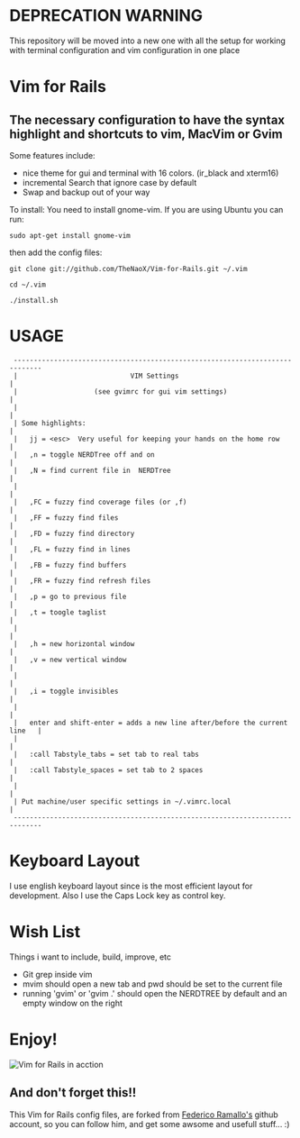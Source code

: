 # DEPRECATION WARNING

This repository will be moved into a new one with all the setup for working with terminal configuration and vim configuration in one place

# Vim for Rails

## The necessary configuration to have the syntax highlight and shortcuts to vim, MacVim or Gvim

Some features include:

* nice theme for gui and terminal with 16 colors. (ir_black and xterm16)
* incremental Search that ignore case by default
* Swap and backup out of your way

To install:
You need to install gnome-vim. If you are using Ubuntu you can run:

 `sudo apt-get install gnome-vim`

then add the config files:

 `git clone git://github.com/TheNaoX/Vim-for-Rails.git ~/.vim`

  `cd ~/.vim`

  `./install.sh`

# USAGE
     -----------------------------------------------------------------------------  
     |                            VIM Settings                                   |
     |                   (see gvimrc for gui vim settings)                       |
     |                                                                           |
     | Some highlights:                                                          |
     |   jj = <esc>  Very useful for keeping your hands on the home row          |
     |   ,n = toggle NERDTree off and on                                         |
     |   ,N = find current file in  NERDTree                                     |
     |                                                                           |
     |   ,FC = fuzzy find coverage files (or ,f)                                 |
     |   ,FF = fuzzy find files                                                  |
     |   ,FD = fuzzy find directory                                              |
     |   ,FL = fuzzy find in lines                                               |
     |   ,FB = fuzzy find buffers                                                |
     |   ,FR = fuzzy find refresh files                                          |
     |   ,p = go to previous file                                                |
     |   ,t = toogle taglist                                                     |
     |                                                                           |
     |   ,h = new horizontal window                                              |
     |   ,v = new vertical window                                                |
     |                                                                           |
     |   ,i = toggle invisibles                                                  |
     |                                                                           |
     |   enter and shift-enter = adds a new line after/before the current line   |
     |                                                                           |
     |   :call Tabstyle_tabs = set tab to real tabs                              |
     |   :call Tabstyle_spaces = set tab to 2 spaces                             |
     |                                                                           |
     | Put machine/user specific settings in ~/.vimrc.local                      |
     -----------------------------------------------------------------------------  



# Keyboard Layout

I use english keyboard layout since is the most efficient layout for development.
Also I use the Caps Lock key as control key. 


# Wish List

Things i want to include, build, improve, etc

* Git grep inside vim 
* mvim should open a new tab and pwd should be set to the current file
* running 'gvim' or 'gvim .' should open the NERDTREE by default and an empty window on the right


# Enjoy!

![Vim for Rails in acction](http://dl.dropbox.com/u/56777664/Pantallazo%20del%202012-01-11%2022%3A42%3A27.png)

## And don't forget this!!

This Vim for Rails config files, are forked from [Federico Ramallo's](https://github.com/framallo) github account, so you can follow him, and get some awsome and usefull stuff... :)
